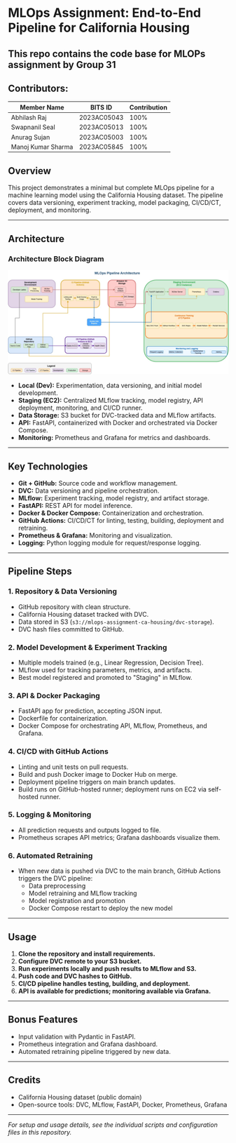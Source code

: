 # MLOps Assignment: End-to-End Pipeline for California Housing
This repo contains the code base for MLOPs assignment by Group 31
---

## Contributors:
| Member Name        | BITS ID      | Contribution |
|--------------------|--------------|--------------|
| Abhilash Raj       | 2023AC05043  | 100%         |
| Swapnanil Seal     | 2023AC05013  | 100%         |
| Anurag Sujan       | 2023AC05003  | 100%         |
| Manoj Kumar Sharma | 2023AC05845  | 100%         |


## Overview

This project demonstrates a minimal but complete MLOps pipeline for a machine learning model using the California Housing dataset. The pipeline covers data versioning, experiment tracking, model packaging, CI/CD/CT, deployment, and monitoring.

---

## Architecture

### Architecture Block Diagram
![Architecture Diagram](./architecture.jpg)

- **Local (Dev):** Experimentation, data versioning, and initial model development.
- **Staging (EC2):** Centralized MLflow tracking, model registry, API deployment, monitoring, and CI/CD runner.
- **Data Storage:** S3 bucket for DVC-tracked data and MLflow artifacts.
- **API:** FastAPI, containerized with Docker and orchestrated via Docker Compose.
- **Monitoring:** Prometheus and Grafana for metrics and dashboards.

---

## Key Technologies

- **Git + GitHub:** Source code and workflow management.
- **DVC:** Data versioning and pipeline orchestration.
- **MLflow:** Experiment tracking, model registry, and artifact storage.
- **FastAPI:** REST API for model inference.
- **Docker & Docker Compose:** Containerization and orchestration.
- **GitHub Actions:** CI/CD/CT for linting, testing, building, deployment and retraining.
- **Prometheus & Grafana:** Monitoring and visualization.
- **Logging:** Python logging module for request/response logging.

---

## Pipeline Steps

### 1. Repository & Data Versioning

- GitHub repository with clean structure.
- California Housing dataset tracked with DVC.
- Data stored in S3 (`s3://mlops-assignment-ca-housing/dvc-storage`).
- DVC hash files committed to GitHub.

### 2. Model Development & Experiment Tracking

- Multiple models trained (e.g., Linear Regression, Decision Tree).
- MLflow used for tracking parameters, metrics, and artifacts.
- Best model registered and promoted to "Staging" in MLflow.

### 3. API & Docker Packaging

- FastAPI app for prediction, accepting JSON input.
- Dockerfile for containerization.
- Docker Compose for orchestrating API, MLflow, Prometheus, and Grafana.

### 4. CI/CD with GitHub Actions

- Linting and unit tests on pull requests.
- Build and push Docker image to Docker Hub on merge.
- Deployment pipeline triggers on main branch updates.
- Build runs on GitHub-hosted runner; deployment runs on EC2 via self-hosted runner.

### 5. Logging & Monitoring

- All prediction requests and outputs logged to file.
- Prometheus scrapes API metrics; Grafana dashboards visualize them.

### 6. Automated Retraining

- When new data is pushed via DVC to the main branch, GitHub Actions triggers the DVC pipeline:
  - Data preprocessing
  - Model retraining and MLflow tracking
  - Model registration and promotion
  - Docker Compose restart to deploy the new model

---

## Usage

1. **Clone the repository and install requirements.**
2. **Configure DVC remote to your S3 bucket.**
3. **Run experiments locally and push results to MLflow and S3.**
4. **Push code and DVC hashes to GitHub.**
5. **CI/CD pipeline handles testing, building, and deployment.**
6. **API is available for predictions; monitoring available via Grafana.**

---

## Bonus Features

- Input validation with Pydantic in FastAPI.
- Prometheus integration and Grafana dashboard.
- Automated retraining pipeline triggered by new data.

---

## Credits

- California Housing dataset (public domain)
- Open-source tools: DVC, MLflow, FastAPI, Docker, Prometheus, Grafana

---

*For setup and usage details, see the individual scripts and configuration files in this repository.*
